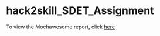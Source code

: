 # hack2skill_SDET_Assignment

To view the Mochawesome report, click [here](cypress/reports/html/index.html)
